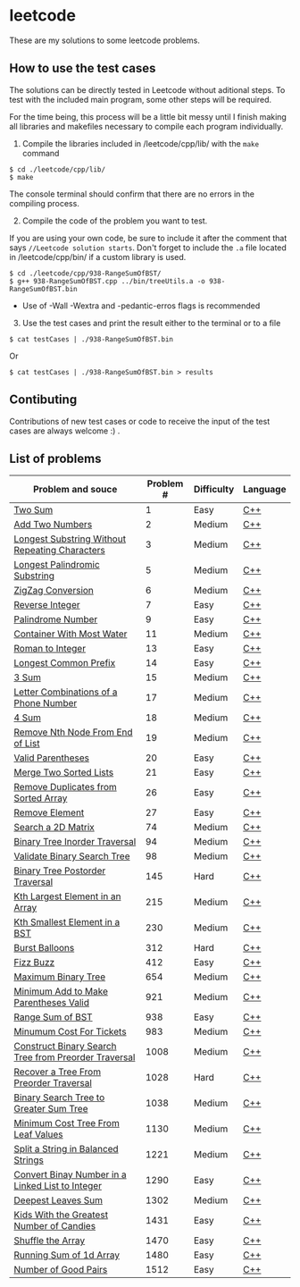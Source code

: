 # leetcode

These are my solutions to some leetcode problems.

## How to use the test cases

The solutions can be directly tested in Leetcode without aditional steps. To test with the included main program, some other steps will be required.

For the time being, this process will be a little bit messy until I finish making all libraries and makefiles necessary to compile each program individually.

1. Compile the libraries included in /leetcode/cpp/lib/ with the `make` command

```
$ cd ./leetcode/cpp/lib/
$ make
```

The console terminal should confirm that there are no errors in the compiling process.

2. Compile the code of the problem you want to test.

If you are using your own code, be sure to include it after the comment that says `//Leetcode solution starts`.
Don't forget to include the `.a` file located in /leetcode/cpp/bin/ if a custom library is used.

```
$ cd ./leetcode/cpp/938-RangeSumOfBST/
$ g++ 938-RangeSumOfBST.cpp ../bin/treeUtils.a -o 938-RangeSumOfBST.bin
```

-   Use of -Wall -Wextra and -pedantic-erros flags is recommended

3. Use the test cases and print the result either to the terminal or to a file

```
$ cat testCases | ./938-RangeSumOfBST.bin
```

Or

```
$ cat testCases | ./938-RangeSumOfBST.bin > results
```

## Contibuting

Contributions of new test cases or code to receive the input of the test cases are always welcome :) .

## List of problems

| Problem and souce                                                                                                                           | Problem # | Difficulty | Language                                                                                                          |
| ------------------------------------------------------------------------------------------------------------------------------------------- | --------- | ---------- | ----------------------------------------------------------------------------------------------------------------- |
| [Two Sum](https://leetcode.com/problems/two-sum/)                                                                                           | 1         | Easy       | [C++](leetcode/cpp/1-TwoSum/1-TwoSum.cpp)                                                                         |
| [Add Two Numbers](https://leetcode.com/problems/add-two-numbers/)                                                                           | 2         | Medium     | [C++](leetcode/cpp/2-AddTwoNumbers/2-AddTwoNumbers.cpp)                                                           |
| [Longest Substring Without Repeating Characters](https://leetcode.com/problems/longest-substring-without-repeating-characters/)             | 3         | Medium     | [C++](leetcode/cpp/3-LongestSubstringWithoutRepeatingCharacters/3-LongestSubstringWithoutRepeatingCharacters.cpp) |
| [Longest Palindromic Substring](https://leetcode.com/problems/longest-palindromic-substring/)                                               | 5         | Medium     | [C++](leetcode/cpp/5-LongestPalindromicSubstring/5-LongestPalindromicSubstring.cpp)                               |
| [ZigZag Conversion](https://leetcode.com/problems/zigzag-conversion/)                                                                       | 6         | Medium     | [C++](leetcode/cpp/6-ZigZagConversion/6-ZigZagConversion.cpp)                                                     |
| [Reverse Integer](https://leetcode.com/problems/reverse-integer/)                                                                           | 7         | Easy       | [C++](leetcode/cpp/7-ReverseInteger/7-ReverseInteger.cpp)                                                         |
| [Palindrome Number](https://leetcode.com/problems/palindrome-number/)                                                                       | 9         | Easy       | [C++](leetcode/cpp/9-PalindromeNumber/9-PalindromeNumber.cpp)                                                     |
| [Container With Most Water](https://leetcode.com/problems/container-with-most-water/)                                                       | 11        | Medium     | [C++](leetcode/cpp/11-ContainerWithMostWater/11-ContainerWithMostWater.cpp)                                       |
| [Roman to Integer](https://leetcode.com/problems/roman-to-integer/)                                                                         | 13        | Easy       | [C++](leetcode/cpp/13-RomanToInteger/13-RomanToInteger.cpp)                                                       |
| [Longest Common Prefix](https://leetcode.com/problems/longest-common-prefix/)                                                               | 14        | Easy       | [C++](leetcode/cpp/14-LongestCommonPrefix/14-LongestCommonPrefix.cpp)                                             |
| [3 Sum](https://leetcode.com/problems/3sum/)                                                                                                | 15        | Medium     | [C++](leetcode/cpp/15-3Sum/15-3Sum.cpp)                                                                           |
| [Letter Combinations of a Phone Number](https://leetcode.com/problems/letter-combinations-of-a-phone-number/)                               | 17        | Medium     | [C++](leetcode/cpp/17-LetterCombinationsOfAPhoneNumber/17-LetterCombinationsOfAPhoneNumber.cpp)                   |
| [4 Sum](https://leetcode.com/problems/4sum/)                                                                                                | 18        | Medium     | [C++](leetcode/cpp/18-4Sum/18-4Sum.cpp)                                                                           |
| [Remove Nth Node From End of List](https://leetcode.com/problems/remove-nth-node-from-end-of-list/)                                         | 19        | Medium     | [C++](leetcode/cpp/19-RemoveNthNodeFromEndOfList/19-RemoveNthNodeFromEndOfList.cpp)                               |
| [Valid Parentheses](https://leetcode.com/problems/valid-parentheses/)                                                                       | 20        | Easy       | [C++](leetcode/cpp/20-ValidParentheses/20-ValidParentheses.cpp)                                                   |
| [Merge Two Sorted Lists](https://leetcode.com/problems/merge-two-sorted-lists/)                                                             | 21        | Easy       | [C++](leetcode/cpp/21-MergeTwoSortedLists/21-MergeTwoSortedLists.cpp)                                             |
| [Remove Duplicates from Sorted Array](https://leetcode.com/problems/remove-duplicates-from-sorted-array/)                                   | 26        | Easy       | [C++](leetcode/cpp/26-RemoveDuplicatesFromSortedArray/26-RemoveDuplicatesFromSortedArray.cpp)                     |
| [Remove Element](https://leetcode.com/problems/remove-element/)                                                                             | 27        | Easy       | [C++](leetcode/cpp/27-RemoveElement/27-RemoveElement.cpp)                                                         |
| [Search a 2D Matrix](https://leetcode.com/problems/search-a-2d-matrix/)                                                                     | 74        | Medium     | [C++](leetcode/cpp/74-SearchA2DMatrix/74-SearchA2DMatrix.cpp)                                                     |
| [Binary Tree Inorder Traversal](https://leetcode.com/problems/binary-tree-inorder-traversal/)                                               | 94        | Medium     | [C++](leetcode/cpp/p94/p94.cpp)                                                                                   |
| [Validate Binary Search Tree](https://leetcode.com/problems/validate-binary-search-tree/)                                                   | 98        | Medium     | [C++](leetcode/cpp/98-ValidateBinarySearchTree/98-ValidateBinarySearchTree.cpp)                                   |
| [Binary Tree Postorder Traversal](https://leetcode.com/problems/binary-tree-postorder-traversal/)                                           | 145       | Hard       | [C++](leetcode/cpp/p145/p145.cpp)                                                                                 |
| [Kth Largest Element in an Array](https://leetcode.com/problems/kth-largest-element-in-an-array/)                                           | 215       | Medium     | [C++](leetcode/cpp/215-KthLargestElementInAnArray/215-KthLargestElementInAnArray.cpp)                             |
| [Kth Smallest Element in a BST](https://leetcode.com/problems/kth-smallest-element-in-a-bst/)                                               | 230       | Medium     | [C++](leetcode/cpp/p230/p230.cpp)                                                                                 |
| [Burst Balloons](https://leetcode.com/problems/burst-balloons/)                                                                             | 312       | Hard       | [C++](leetcode/cpp/312-BurstBalloons/312-BurstBalloons.cpp)                                                       |
| [Fizz Buzz](https://leetcode.com/problems/fizz-buzz/)                                                                                       | 412       | Easy       | [C++](leetcode/cpp/p412/p412.cpp)                                                                                 |
| [Maximum Binary Tree](https://leetcode.com/problems/maximum-binary-tree/)                                                                   | 654       | Medium     | [C++](leetcode/cpp/654-MaximumBinaryTree/654-MaximumBinaryTree.cpp)                                               |
| [Minimum Add to Make Parentheses Valid](https://leetcode.com/problems/minimum-add-to-make-parentheses-valid/)                               | 921       | Medium     | [C++](leetcode/cpp/p921/p921.cpp)                                                                                 |
| [Range Sum of BST](https://leetcode.com/problems/range-sum-of-bst/)                                                                         | 938       | Easy       | [C++](leetcode/cpp/938-RangeSumOfBST/938-RangeSumOfBST.cpp)                                                       |
| [Minumum Cost For Tickets](https://leetcode.com/problems/minimum-cost-for-tickets/)                                                         | 983       | Medium     | [C++](leetcode/cpp/983-MinimumCostForTickets/983-MinimumCostForTickets.cpp)                                       |
| [Construct Binary Search Tree from Preorder Traversal](https://leetcode.com/problems/construct-binary-search-tree-from-preorder-traversal/) | 1008      | Medium     | [C++](leetcode/cpp/p1008/p1008.cpp)                                                                               |
| [Recover a Tree From Preorder Traversal](https://leetcode.com/problems/recover-a-tree-from-preorder-traversal/)                             | 1028      | Hard       | [C++](leetcode/cpp/1028-RecoverATreeFromPreorderTraversal/1028-RecoverATreeFromPreorderTraversal.cpp)             |
| [Binary Search Tree to Greater Sum Tree](https://leetcode.com/problems/binary-search-tree-to-greater-sum-tree/)                             | 1038      | Medium     | [C++](leetcode/cpp/1038-BinarySearchTreeToGreaterSumTree/1038-BinarySearchTreeToGreaterSumTree.cpp)               |
| [Minimum Cost Tree From Leaf Values](https://leetcode.com/problems/minimum-cost-tree-from-leaf-values/)                                     | 1130      | Medium     | [C++](leetcode/cpp/1130-MinimumCostTreeFromLeafValues/1130-MinimumCostTreeFromLeafValues.cpp)                     |
| [Split a String in Balanced Strings](https://leetcode.com/problems/split-a-string-in-balanced-strings/)                                     | 1221      | Medium     | [C++](leetcode/cpp/1221-SplitAStringInBalancedStrings/1221-SplitAStringInBalancedStrings.cpp)                     |
| [Convert Binay Number in a Linked List to Integer](https://leetcode.com/problems/convert-binary-number-in-a-linked-list-to-integer/)        | 1290      | Easy       | [C++](leetcode/cpp/p1290/p1290.cpp)                                                                               |
| [Deepest Leaves Sum](https://leetcode.com/problems/deepest-leaves-sum/)                                                                     | 1302      | Medium     | [C++](leetcode/cpp/1302-DeepestLeavesSum/1302-DeepestLeavesSum.cpp)                                               |
| [Kids With the Greatest Number of Candies](https://leetcode.com/problems/kids-with-the-greatest-number-of-candies/)                         | 1431      | Easy       | [C++](leetcode/cpp/p1431/p1431.cpp)                                                                               |
| [Shuffle the Array](https://leetcode.com/problems/shuffle-the-array/)                                                                       | 1470      | Easy       | [C++](leetcode/cpp/p1470/p1470.cpp)                                                                               |
| [Running Sum of 1d Array](https://leetcode.com/problems/running-sum-of-1d-array/)                                                           | 1480      | Easy       | [C++](leetcode/cpp/p1480/p1480.cpp)                                                                               |
| [Number of Good Pairs](https://leetcode.com/problems/number-of-good-pairs/)                                                                 | 1512      | Easy       | [C++](leetcode/cpp/1512-NumberOfGoodPairs/1512-NumberOfGoodPairs.cpp)                                             |
